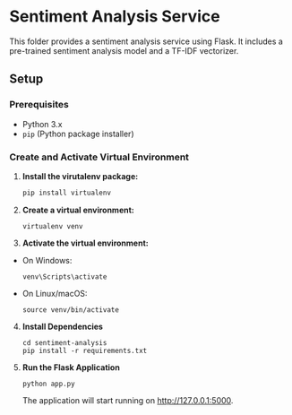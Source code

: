 # Sentiment Analysis Service

This folder provides a sentiment analysis service using Flask. It includes a pre-trained sentiment analysis model and a TF-IDF vectorizer.

## Setup

### Prerequisites

- Python 3.x
- `pip` (Python package installer)

### Create and Activate Virtual Environment

1. **Install the virutalenv package:**

   ```sh
   pip install virtualenv
   ```

2. **Create a virtual environment:**

   ```
   virtualenv venv
   ```

3. **Activate the virtual environment:**

- On Windows:

  ```
  venv\Scripts\activate
  ```

- On Linux/macOS:
  ```
  source venv/bin/activate
  ```

4. **Install Dependencies**

   ```
   cd sentiment-analysis
   pip install -r requirements.txt
   ```

5. **Run the Flask Application**
   ```
   python app.py
   ```
   The application will start running on http://127.0.0.1:5000.
